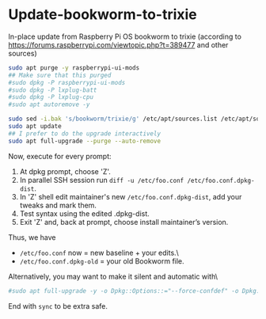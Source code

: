 # Update-bookworm-to-trixie
In-place update from Raspberry Pi OS bookworm to trixie (according to https://forums.raspberrypi.com/viewtopic.php?t=389477 and other sources)

```bash
sudo apt purge -y raspberrypi-ui-mods
## Make sure that this purged
#sudo dpkg -P raspberrypi-ui-mods 
#sudo dpkg -P lxplug-batt
#sudo dpkg -P lxplug-cpu
#sudo apt autoremove -y

sudo sed -i.bak 's/bookworm/trixie/g' /etc/apt/sources.list /etc/apt/sources.list.d/*.list
sudo apt update
## I prefer to do the upgrade interactively
sudo apt full-upgrade --purge --auto-remove
```

Now, execute for every prompt:
1. At dpkg prompt, choose 'Z'.
2. In parallel SSH session run ```diff -u /etc/foo.conf /etc/foo.conf.dpkg-dist```.
3. In 'Z' shell edit maintainer's new  ```/etc/foo.conf.dpkg-dist```, add your tweaks and mark them.
4. Test syntax using the edited .dpkg-dist.
5. Exit 'Z' and, back at prompt, choose install maintainer’s version.

Thus, we have
* ```/etc/foo.conf``` now = new baseline + your edits.\
* ```/etc/foo.conf.dpkg-old``` = your old Bookworm file.

Alternatively, you may want to make it silent and automatic with\
```bash
#sudo apt full-upgrade -y -o Dpkg::Options::="--force-confdef" -o Dpkg::Options::="--force-confnew" --purge --auto-remove
```
End with ```sync``` to be extra safe.
